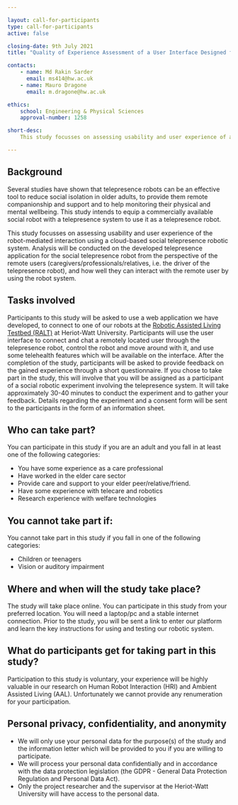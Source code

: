 ```yaml
---

layout: call-for-participants
type: call-for-participants
active: false

closing-date: 9th July 2021
title: "Quality of Experience Assessment of a User Interface Designed for an Elder Care Telepresence Robotic System"

contacts:
    - name: Md Rakin Sarder
      email: ms414@hw.ac.uk
    - name: Mauro Dragone
      email: m.dragone@hw.ac.uk

ethics:
    school: Engineering & Physical Sciences
    approval-number: 1258

short-desc:
    This study focusses on assessing usability and user experience of a robot-mediated interaction using a cloud-based telepresence robotic care system. Analysis will be conducted on the developed telepresence application for the telepresence robot from the perspective of remote users (caregivers/professionals/relatives, i.e. the drivers of the telepresence robot), and how well they can interact with the local users (users living with the telepresence robot) by using the robot system.

---
```


## Background

Several studies have shown that telepresence robots can be an effective tool to reduce social isolation in older adults, to provide them remote companionship and support and to help monitoring their physical and mental wellbeing. This study intends to equip a commercially available social robot with a telepresence system to use it as a telepresence robot.

This study focusses on assessing usability and user experience of the robot-mediated interaction using a cloud-based social telepresence robotic system. Analysis will be conducted on the developed telepresence application for the social telepresence robot from the perspective of the remote users (caregivers/professionals/relatives, i.e. the driver of the telepresence robot), and how well they can interact with the remote user by using the robot system.

## Tasks involved

Participants to this study will be asked to use a web application we have developed, to connect to one of our robots at the <a href="https://ralt.hw.ac.uk/">Robotic Assisted Living Testbed (RALT)</a> at Heriot-Watt University. Participants will use the user interface to connect and chat a remotely located user through the telepresence robot, control the robot and move around with it, and use some telehealth features which will be available on the interface. After the completion of the study, participants will be asked to provide feedback on the gained experience through a short questionnaire. If you chose to take part in the study, this will involve that you will be assigned as a participant of a social robotic experiment involving the telepresence system. It will take approximately 30-40 minutes to conduct the experiment and to gather your feedback. Details regarding the experiment and a consent form will be sent to the participants in the form of an information sheet.

## Who can take part?

You can participate in this study if you are an adult and you fall in at least one of the following categories:

* You have some experience as a care professional
* Have worked in the elder care sector
* Provide care and support to your elder peer/relative/friend.
* Have some experience with telecare and robotics
* Research experience with welfare technologies

## You cannot take part if:

You cannot take part in this study if you fall in one of the following categories:

* Children or teenagers
* Vision or auditory impairment

## Where and when will the study take place?

The study will take place online. You can participate in this study from your preferred location. You will need a laptop/pc and a stable internet connection. Prior to the study, you will be sent a link to enter our platform and learn the key instructions for using and testing our robotic system. 

## What do participants get for taking part in this study?

Participation to this study is voluntary, your experience will be highly valuable in our research on Human Robot Interaction (HRI) and Ambient Assisted Living (AAL). Unfortunately we cannot provide any renumeration for your participation. 

## Personal privacy, confidentiality, and anonymity

* We will only use your personal data for the purpose(s) of the study and the information letter which will be provided to you if you are willing to participate.
* We will process your personal data confidentially and in accordance with the data protection legislation (the GDPR - General Data Protection Regulation and Personal Data Act).
* Only the project researcher and the supervisor at the Heriot-Watt University will have access to the personal data.